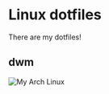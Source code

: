 # Linux dotfiles

There are my dotfiles!

## dwm

![My Arch Linux](http://pub.webitel.com/_/wRm5MpMg1NvgWtF0bdYQ70nps4T9fq.png)


